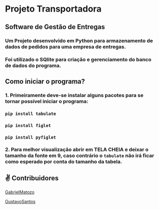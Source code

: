 # Projeto Transportadora
## Software de Gestão de Entregas

### Um Projeto desenvolvido em Python para armazenamento de dados de pedidos para uma empresa de entregas.

### Foi utilizado o SQlite para criação e gerenciamento do banco de dados do programa.

## Como iniciar o programa?

### 1. Primeiramente deve-se instalar alguns pacotes para se tornar possível iniciar o programa:

### `pip install tabulate`

### `pip install figlet`

### `pip install pyfiglet`


### 2. Para melhor visualização abrir em TELA CHEIA e deixar o tamanho da fonte em 9, caso contrário o `tabulate` não irá ficar como esperado por conta do tamanho da tabela.





## ✌️ Contribuidores

[GabrielMatozo](https://twitter.com/matoz0)

[GustavoSantos](https://github.com/gustavoslvsantos)

